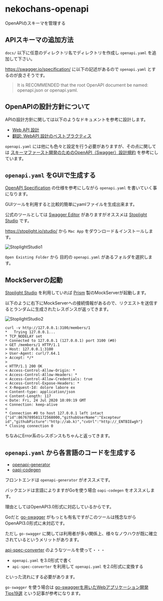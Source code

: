 # nekochans-openapi
OpenAPIのスキーマを管理する

## APIスキーマの追加方法

`docs/` 以下に任意のディレクトリ名でディレクトリを作成し `openapi.yaml` を追加して下さい。

https://swagger.io/specification/ に以下の記述があるので `openapi.yaml` とするのが良さそうです。

>It is RECOMMENDED that the root OpenAPI document be named: openapi.json or openapi.yaml.

## OpenAPIの設計方針について

APIの設計方針に関しては以下のようなドキュメントを参考に設計します。

- [Web API 設計](https://docs.microsoft.com/ja-jp/azure/architecture/best-practices/api-design)
- [翻訳: WebAPI 設計のベストプラクティス](https://qiita.com/mserizawa/items/b833e407d89abd21ee72)

`openapi.yaml` には他にも色々と設定を行う必要がありますが、その点に関しては [スキーマファースト開発のためのOpenAPI（Swagger）設計規約](https://future-architect.github.io/articles/20200409/) を参考にしています。

## `openapi.yaml` をGUIで生成する

[OpenAPI Specification](https://swagger.io/specification/) の仕様を参考にしながら `openapi.yaml` を書いていく事になります。

GUIツールを利用すると比較的簡単にyamlファイルを生成出来ます。

公式のツールとしては [Swagger Editor](https://editor.swagger.io/) がありますがオススメは [Stoplight Studio](https://stoplight.io/studio/) です。

https://stoplight.io/studio/ から `Mac App` をダウンロード＆インストールします。

![StoplightStudio1](https://user-images.githubusercontent.com/11032365/88380746-13655d80-cde0-11ea-8739-167b0e642355.png)

`Open Existing Folder` から 目的の `openapi.yaml` があるフォルダを選択します。

## MockServerの起動

[Stoplight Studio](https://stoplight.io/studio/) を利用していれば [Prism](https://stoplight.io/open-source/prism/) 製のMockServerが起動します。

以下のように右下にMockServerへの接続情報があるので、リクエストを送信するとランダムに生成されたレスポンスが返ってきます。

![StoplightStudio2](https://user-images.githubusercontent.com/11032365/88381051-a0101b80-cde0-11ea-971e-56b3939be95c.png)

```
curl -v http://127.0.0.1:3100/members/1
*   Trying 127.0.0.1...
* TCP_NODELAY set
* Connected to 127.0.0.1 (127.0.0.1) port 3100 (#0)
> GET /members/1 HTTP/1.1
> Host: 127.0.0.1:3100
> User-Agent: curl/7.64.1
> Accept: */*
>
< HTTP/1.1 200 OK
< Access-Control-Allow-Origin: *
< Access-Control-Allow-Headers: *
< Access-Control-Allow-Credentials: true
< Access-Control-Expose-Headers: *
< X-Request-Id: dolore labore ex
< Content-type: application/json
< Content-Length: 117
< Date: Fri, 24 Jul 2020 10:09:19 GMT
< Connection: keep-alive
<
* Connection #0 to host 127.0.0.1 left intact
{"id":8676789581172568000,"githubUserName":"Excepteur id","githubPicture":"http://ab.k)","cvUrl":"http://_ENTBIEwgh"}
* Closing connection 0
```

ちなみにError系のレスポンスもちゃんと返ってきます。

## `openapi.yaml` から各言語のコードを生成する

- [openapi-generator](https://github.com/OpenAPITools/openapi-generator)
- [oapi-codegen](https://github.com/deepmap/oapi-codegen)

フロントエンドは `openapi-generator` がオススメです。

バックエンドは言語によりますがGoを使う場合 `oapi-codegen` をオススメします。

理由としてはOpenAPI3.0形式に対応しているからです。

Goだと [go-swagger](https://github.com/go-swagger/go-swagger) がもっとも有名ですがこのツールは残念ながらOpenAPI3.0形式に未対応です。

ただし `go-swagger` に関しては利用者が多い関係上、様々なノウハウが既に確立されているというメリットがあります。

[api-spec-converter](https://github.com/LucyBot-Inc/api-spec-converter) のようなツールを使って・・・

- `openapi.yaml` を3.0形式で書く
- `api-spec-converter` を利用して `openapi.yaml` を2.0形式に変換する

といった流れにする必要があります。

`go-swagger` を使う場合は [go-swaggerを用いたWebアプリケーション開発Tips19選](https://future-architect.github.io/articles/20200630/) という記事が参考になります。
